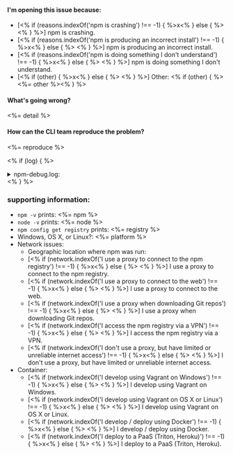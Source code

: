 #### I'm opening this issue because:

- [<% if (reasons.indexOf('npm is crashing') !== -1) { %>x<% } else { %> <% } %>] npm is crashing.
- [<% if (reasons.indexOf('npm is producing an incorrect install') !== -1) { %>x<% } else { %> <% } %>] npm is producing an incorrect install.
- [<% if (reasons.indexOf('npm is doing something I don\'t understand') !== -1) { %>x<% } else { %> <% } %>]  npm is doing something I don't understand.
- [<% if (other) { %>x<% } else { %> <% } %>] Other: <% if (other) { %><%= other %><% } %>

#### What's going wrong?

<%= detail %>

#### How can the CLI team reproduce the problem?

<%= reproduce %>

<% if (log) { %><details>
<summary>npm-debug.log:</summary>

```
<%= log %>
```

</details><% } %>

### supporting information:

 - `npm -v` prints: <%= npm %>
 - `node -v` prints: <%= node %>
 - `npm config get registry` prints: <%= registry %>
 - Windows, OS X, or Linux?: <%= platform %>
 - Network issues:
   - Geographic location where npm was run:
   - [<% if (network.indexOf('I use a proxy to connect to the npm registry') !== -1) { %>x<% } else { %> <% } %>] I use a proxy to connect to the npm registry.
   - [<% if (network.indexOf('I use a proxy to connect to the web') !== -1) { %>x<% } else { %> <% } %>] I use a proxy to connect to the web.
   - [<% if (network.indexOf('I use a proxy when downloading Git repos') !== -1) { %>x<% } else { %> <% } %>] I use a proxy when downloading Git repos.
   - [<% if (network.indexOf('I access the npm registry via a VPN') !== -1) { %>x<% } else { %> <% } %>] I access the npm registry via a VPN.
   - [<% if (network.indexOf('I don\'t use a proxy, but have limited or unreliable internet access') !== -1) { %>x<% } else { %> <% } %>] I don't use a proxy, but have limited or unreliable internet access.
 - Container:
   - [<% if (network.indexOf('I develop using Vagrant on Windows') !== -1) { %>x<% } else { %> <% } %>] I develop using Vagrant on Windows.
   - [<% if (network.indexOf('I develop using Vagrant on OS X or Linux') !== -1) { %>x<% } else { %> <% } %>] I develop using Vagrant on OS X or Linux.
   - [<% if (network.indexOf('I develop / deploy using Docker') !== -1) { %>x<% } else { %> <% } %>] I develop / deploy using Docker.
   - [<% if (network.indexOf('I deploy to a PaaS (Triton, Heroku)') !== -1) { %>x<% } else { %> <% } %>] I deploy to a PaaS (Triton, Heroku).
